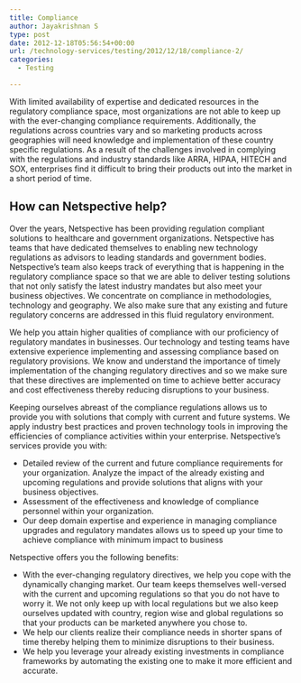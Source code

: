 ```yaml
---
title: Compliance
author: Jayakrishnan S
type: post
date: 2012-12-18T05:56:54+00:00
url: /technology-services/testing/2012/12/18/compliance-2/
categories:
  - Testing

---
```

With limited availability of expertise and dedicated resources in the regulatory compliance space, most organizations are not able to keep up with the ever-changing compliance requirements. Additionally, the regulations across countries vary and so marketing products across geographies will need knowledge and implementation of these country specific regulations. As a result of the challenges involved in complying with the regulations and industry standards like ARRA, HIPAA, HITECH and SOX, enterprises find it difficult to bring their products out into the market in a short period of time.

## How can Netspective help?

Over the years, Netspective has been providing regulation compliant solutions to healthcare and government organizations. Netspective has teams that have dedicated themselves to enabling new technology regulations as advisors to leading standards and government bodies. Netspective&#8217;s team also keeps track of everything that is happening in the regulatory compliance space so that we are able to deliver testing solutions that not only satisfy the latest industry mandates but also meet your business objectives. We concentrate on compliance in methodologies, technology and geography. We also make sure that any existing and future regulatory concerns are addressed in this fluid regulatory environment.

We help you attain higher qualities of compliance with our proficiency of regulatory mandates in businesses. Our technology and testing teams have extensive experience implementing and assessing compliance based on regulatory provisions. We know and understand the importance of timely implementation of the changing regulatory directives and so we make sure that these directives are implemented on time to achieve better accuracy and cost effectiveness thereby reducing disruptions to your business.

Keeping ourselves abreast of the compliance regulations allows us to provide you with solutions that comply with current and future systems. We apply industry best practices and proven technology tools in improving the efficiencies of compliance activities within your enterprise. Netspective&#8217;s services provide you with:

  * Detailed review of the current and future compliance requirements for your organization. Analyze the impact of the already existing and upcoming regulations and provide solutions that aligns with your business objectives.
  * Assessment of the effectiveness and knowledge of compliance personnel within your organization.
  * Our deep domain expertise and experience in managing compliance upgrades and regulatory mandates allows us to speed up your time to achieve compliance with minimum impact to business

Netspective offers you the following benefits:

  * With the ever-changing regulatory directives, we help you cope with the dynamically changing market. Our team keeps themselves well-versed with the current and upcoming regulations so that you do not have to worry it. We not only keep up with local regulations but we also keep ourselves updated with country, region wise and global regulations so that your products can be marketed anywhere you chose to.
  * We help our clients realize their compliance needs in shorter spans of time thereby helping them to minimize disruptions to their business.
  * We help you leverage your already existing investments in compliance frameworks by automating the existing one to make it more efficient and accurate.